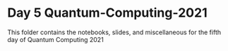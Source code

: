 # Day 5 Quantum-Computing-2021
This folder contains the notebooks, slides, and miscellaneous for the fifth day of Quantum Computing 2021
